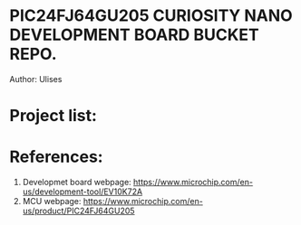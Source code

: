 # PIC24FJ64GU205 CURIOSITY NANO DEVELOPMENT BOARD BUCKET REPO.
Author: Ulises


# Project list:

# References:
1. Developmet board webpage: https://www.microchip.com/en-us/development-tool/EV10K72A
2. MCU webpage: https://www.microchip.com/en-us/product/PIC24FJ64GU205
